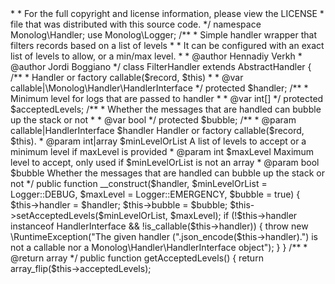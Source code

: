 <?php

/*
 * This file is part of the Monolog package.
 *
 * (c) Jordi Boggiano <j.boggiano@seld.be>
 *
 * For the full copyright and license information, please view the LICENSE
 * file that was distributed with this source code.
 */

namespace Monolog\Handler;

use Monolog\Logger;

/**
 * Simple handler wrapper that filters records based on a list of levels
 *
 * It can be configured with an exact list of levels to allow, or a min/max level.
 *
 * @author Hennadiy Verkh
 * @author Jordi Boggiano <j.boggiano@seld.be>
 */
class FilterHandler extends AbstractHandler
{
    /**
     * Handler or factory callable($record, $this)
     *
     * @var callable|\Monolog\Handler\HandlerInterface
     */
    protected $handler;

    /**
     * Minimum level for logs that are passed to handler
     *
     * @var int[]
     */
    protected $acceptedLevels;

    /**
     * Whether the messages that are handled can bubble up the stack or not
     *
     * @var bool
     */
    protected $bubble;

    /**
     * @param callable|HandlerInterface $handler        Handler or factory callable($record, $this).
     * @param int|array                 $minLevelOrList A list of levels to accept or a minimum level if maxLevel is provided
     * @param int                       $maxLevel       Maximum level to accept, only used if $minLevelOrList is not an array
     * @param bool                      $bubble         Whether the messages that are handled can bubble up the stack or not
     */
    public function __construct($handler, $minLevelOrList = Logger::DEBUG, $maxLevel = Logger::EMERGENCY, $bubble = true)
    {
        $this->handler  = $handler;
        $this->bubble   = $bubble;
        $this->setAcceptedLevels($minLevelOrList, $maxLevel);

        if (!$this->handler instanceof HandlerInterface && !is_callable($this->handler)) {
            throw new \RuntimeException("The given handler (".json_encode($this->handler).") is not a callable nor a Monolog\Handler\HandlerInterface object");
        }
    }

    /**
     * @return array
     */
    public function getAcceptedLevels()
    {
        return array_flip($this->acceptedLevels);
    